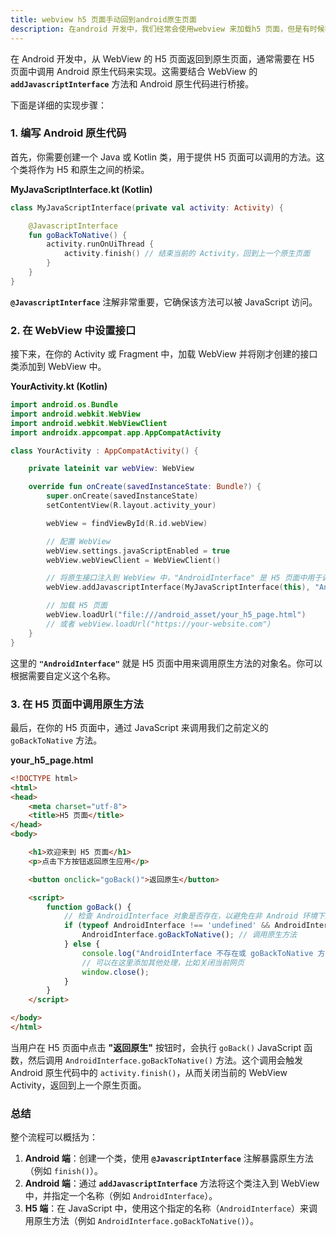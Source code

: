 ```yaml
---
title: webview h5 页面手动回到android原生页面
description: 在android 开发中，我们经常会使用webview 来加载h5 页面，但是有时候我们需要从h5 页面手动回到android 原生页面，这个时候该怎么办呢
---
```


在 Android 开发中，从 WebView 的 H5 页面返回到原生页面，通常需要在 H5 页面中调用 Android 原生代码来实现。这需要结合 WebView 的 **`addJavascriptInterface`** 方法和 Android 原生代码进行桥接。

下面是详细的实现步骤：

### 1\. 编写 Android 原生代码

首先，你需要创建一个 Java 或 Kotlin 类，用于提供 H5 页面可以调用的方法。这个类将作为 H5 和原生之间的桥梁。

**MyJavaScriptInterface.kt (Kotlin)**

```kotlin
class MyJavaScriptInterface(private val activity: Activity) {

    @JavascriptInterface
    fun goBackToNative() {
        activity.runOnUiThread {
            activity.finish() // 结束当前的 Activity，回到上一个原生页面
        }
    }
}
```

**`@JavascriptInterface`** 注解非常重要，它确保该方法可以被 JavaScript 访问。

### 2\. 在 WebView 中设置接口

接下来，在你的 Activity 或 Fragment 中，加载 WebView 并将刚才创建的接口类添加到 WebView 中。

**YourActivity.kt (Kotlin)**

```kotlin
import android.os.Bundle
import android.webkit.WebView
import android.webkit.WebViewClient
import androidx.appcompat.app.AppCompatActivity

class YourActivity : AppCompatActivity() {

    private lateinit var webView: WebView

    override fun onCreate(savedInstanceState: Bundle?) {
        super.onCreate(savedInstanceState)
        setContentView(R.layout.activity_your)

        webView = findViewById(R.id.webView)

        // 配置 WebView
        webView.settings.javaScriptEnabled = true
        webView.webViewClient = WebViewClient()

        // 将原生接口注入到 WebView 中，"AndroidInterface" 是 H5 页面中用于调用的对象名
        webView.addJavascriptInterface(MyJavaScriptInterface(this), "AndroidInterface")

        // 加载 H5 页面
        webView.loadUrl("file:///android_asset/your_h5_page.html")
        // 或者 webView.loadUrl("https://your-website.com")
    }
}
```

这里的 **`"AndroidInterface"`** 就是 H5 页面中用来调用原生方法的对象名。你可以根据需要自定义这个名称。

### 3\. 在 H5 页面中调用原生方法

最后，在你的 H5 页面中，通过 JavaScript 来调用我们之前定义的 `goBackToNative` 方法。

**your\_h5\_page.html**

```html
<!DOCTYPE html>
<html>
<head>
    <meta charset="utf-8">
    <title>H5 页面</title>
</head>
<body>

    <h1>欢迎来到 H5 页面</h1>
    <p>点击下方按钮返回原生应用</p>

    <button onclick="goBack()">返回原生</button>

    <script>
        function goBack() {
            // 检查 AndroidInterface 对象是否存在，以避免在非 Android 环境下报错
            if (typeof AndroidInterface !== 'undefined' && AndroidInterface.goBackToNative) {
                AndroidInterface.goBackToNative(); // 调用原生方法
            } else {
                console.log("AndroidInterface 不存在或 goBackToNative 方法不可用");
                // 可以在这里添加其他处理，比如关闭当前网页
                window.close();
            }
        }
    </script>

</body>
</html>
```

当用户在 H5 页面中点击 **"返回原生"** 按钮时，会执行 `goBack()` JavaScript 函数，然后调用 `AndroidInterface.goBackToNative()` 方法。这个调用会触发 Android 原生代码中的 `activity.finish()`，从而关闭当前的 WebView Activity，返回到上一个原生页面。

### 总结

整个流程可以概括为：

1.  **Android 端**：创建一个类，使用 **`@JavascriptInterface`** 注解暴露原生方法（例如 `finish()`）。
2.  **Android 端**：通过 **`addJavascriptInterface`** 方法将这个类注入到 WebView 中，并指定一个名称（例如 `AndroidInterface`）。
3.  **H5 端**：在 JavaScript 中，使用这个指定的名称（`AndroidInterface`）来调用原生方法（例如 `AndroidInterface.goBackToNative()`）。
